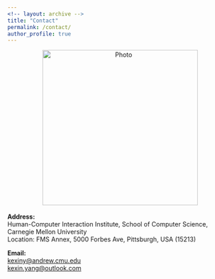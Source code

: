 ```yaml
---
<!-- layout: archive -->
title: "Contact"
permalink: /contact/
author_profile: true
---
```

<p align="center">
  <img src="https://kexin-yang.github.io/files/kexin.jpg?raw=true" alt="Photo" style="width: 350px;"/>
</p>

**Address:**<br>
Human-Computer Interaction Institute, School of Computer Science,   
Carnegie Mellon University<br>
Location: FMS Annex, 5000 Forbes Ave, Pittsburgh, USA (15213)

**Email:**<br>
kexiny@andrew.cmu.edu<br>
kexin.yang@outlook.com<br>
